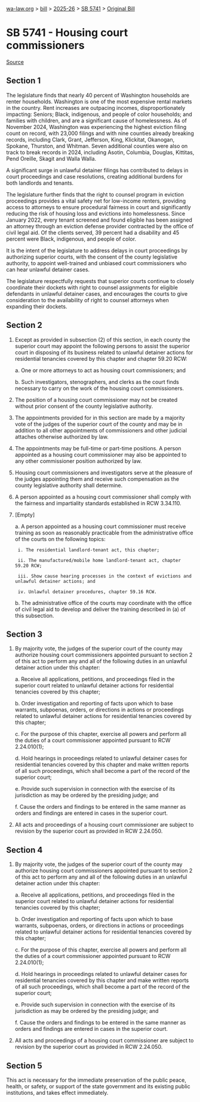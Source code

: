 [wa-law.org](/) > [bill](/bill/) > [2025-26](/bill/2025-26/) > [SB 5741](/bill/2025-26/sb/5741/) > [Original Bill](/bill/2025-26/sb/5741/1/)

# SB 5741 - Housing court commissioners

[Source](http://lawfilesext.leg.wa.gov/biennium/2025-26/Pdf/Bills/Senate%20Bills/5741.pdf)

## Section 1
The legislature finds that nearly 40 percent of Washington households are renter households. Washington is one of the most expensive rental markets in the country. Rent increases are outpacing incomes, disproportionately impacting: Seniors; Black, indigenous, and people of color households; and families with children, and are a significant cause of homelessness. As of November 2024, Washington was experiencing the highest eviction filing count on record, with 23,000 filings and with nine counties already breaking records, including Clark, Grant, Jefferson, King, Klickitat, Okanogan, Spokane, Thurston, and Whitman. Seven additional counties were also on track to break records in 2024, including Asotin, Columbia, Douglas, Kittitas, Pend Oreille, Skagit and Walla Walla.

A significant surge in unlawful detainer filings has contributed to delays in court proceedings and case resolutions, creating additional burdens for both landlords and tenants.

The legislature further finds that the right to counsel program in eviction proceedings provides a vital safety net for low-income renters, providing access to attorneys to ensure procedural fairness in court and significantly reducing the risk of housing loss and evictions into homelessness. Since January 2022, every tenant screened and found eligible has been assigned an attorney through an eviction defense provider contracted by the office of civil legal aid. Of the clients served, 39 percent had a disability and 45 percent were Black, indigenous, and people of color.

It is the intent of the legislature to address delays in court proceedings by authorizing superior courts, with the consent of the county legislative authority, to appoint well-trained and unbiased court commissioners who can hear unlawful detainer cases.

The legislature respectfully requests that superior courts continue to closely coordinate their dockets with right to counsel assignments for eligible defendants in unlawful detainer cases, and encourages the courts to give consideration to the availability of right to counsel attorneys when expanding their dockets.

## Section 2
1. Except as provided in subsection (2) of this section, in each county the superior court may appoint the following persons to assist the superior court in disposing of its business related to unlawful detainer actions for residential tenancies covered by this chapter and chapter 59.20 RCW:

    a. One or more attorneys to act as housing court commissioners; and

    b. Such investigators, stenographers, and clerks as the court finds necessary to carry on the work of the housing court commissioners.

2. The position of a housing court commissioner may not be created without prior consent of the county legislative authority.

3. The appointments provided for in this section are made by a majority vote of the judges of the superior court of the county and may be in addition to all other appointments of commissioners and other judicial attaches otherwise authorized by law.

4. The appointments may be full-time or part-time positions. A person appointed as a housing court commissioner may also be appointed to any other commissioner position authorized by law.

5. Housing court commissioners and investigators serve at the pleasure of the judges appointing them and receive such compensation as the county legislative authority shall determine.

6. A person appointed as a housing court commissioner shall comply with the fairness and impartiality standards established in RCW 3.34.110.

7. [Empty]

    a. A person appointed as a housing court commissioner must receive training as soon as reasonably practicable from the administrative office of the courts on the following topics:

        i. The residential landlord-tenant act, this chapter;

        ii. The manufactured/mobile home landlord-tenant act, chapter 59.20 RCW;

        iii. Show cause hearing processes in the context of evictions and unlawful detainer actions; and

        iv. Unlawful detainer procedures, chapter 59.16 RCW.

    b. The administrative office of the courts may coordinate with the office of civil legal aid to develop and deliver the training described in (a) of this subsection.

## Section 3
1. By majority vote, the judges of the superior court of the county may authorize housing court commissioners appointed pursuant to section 2 of this act to perform any and all of the following duties in an unlawful detainer action under this chapter:

    a. Receive all applications, petitions, and proceedings filed in the superior court related to unlawful detainer actions for residential tenancies covered by this chapter;

    b. Order investigation and reporting of facts upon which to base warrants, subpoenas, orders, or directions in actions or proceedings related to unlawful detainer actions for residential tenancies covered by this chapter;

    c. For the purpose of this chapter, exercise all powers and perform all the duties of a court commissioner appointed pursuant to RCW 2.24.010(1);

    d. Hold hearings in proceedings related to unlawful detainer cases for residential tenancies covered by this chapter and make written reports of all such proceedings, which shall become a part of the record of the superior court;

    e. Provide such supervision in connection with the exercise of its jurisdiction as may be ordered by the presiding judge; and

    f. Cause the orders and findings to be entered in the same manner as orders and findings are entered in cases in the superior court.

2. All acts and proceedings of a housing court commissioner are subject to revision by the superior court as provided in RCW 2.24.050.

## Section 4
1. By majority vote, the judges of the superior court of the county may authorize housing court commissioners appointed pursuant to section 2 of this act to perform any and all of the following duties in an unlawful detainer action under this chapter:

    a. Receive all applications, petitions, and proceedings filed in the superior court related to unlawful detainer actions for residential tenancies covered by this chapter;

    b. Order investigation and reporting of facts upon which to base warrants, subpoenas, orders, or directions in actions or proceedings related to unlawful detainer actions for residential tenancies covered by this chapter;

    c. For the purpose of this chapter, exercise all powers and perform all the duties of a court commissioner appointed pursuant to RCW 2.24.010(1);

    d. Hold hearings in proceedings related to unlawful detainer cases for residential tenancies covered by this chapter and make written reports of all such proceedings, which shall become a part of the record of the superior court;

    e. Provide such supervision in connection with the exercise of its jurisdiction as may be ordered by the presiding judge; and

    f. Cause the orders and findings to be entered in the same manner as orders and findings are entered in cases in the superior court.

2. All acts and proceedings of a housing court commissioner are subject to revision by the superior court as provided in RCW 2.24.050.

## Section 5
This act is necessary for the immediate preservation of the public peace, health, or safety, or support of the state government and its existing public institutions, and takes effect immediately.
